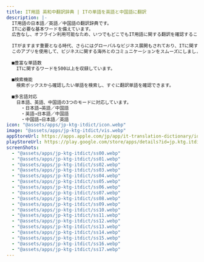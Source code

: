 ```yaml
---
title: IT用語 英和中翻訳辞典 | ITの単語を英語と中国語に翻訳
description: |-
  IT用語の日本語／英語／中国語の翻訳辞典です。
  ITに必要な基本ワードを備えています。
  広告なし、オフライン利用可能なため、いつでもどこでもIT用語に関する翻訳を確認することができます。
  
  ITがますます重要となる時代、さらにはグローバルなビジネス展開もされており、ITに関する用語を利用する機会が必要となります。
  このアプリを使用して、ビジネスに関する海外とのコミュニケーションをスムーズにしましょう。
  
  ■豊富な単語数
  　ITに関するワードを500以上を収録しています。
  
  ■検索機能
  　検索ボックスから確認したい単語を検索し、すぐに翻訳単語を確認できます。
  
  ■多言語対応
  　日本語、英語、中国語の3つのモードに対応しています。
  　　・日本語→英語／中国語
  　　・英語→日本語／中国語
  　　・中国語→日本語／英語
icon: "@assets/apps/jp-ktg-itdict/icon.webp"
image: "@assets/apps/jp-ktg-itdict/vis.webp"
appStoreUrl: https://apps.apple.com/jp/app/it-translation-dictionary/id6450146790
playStoreUrl: https://play.google.com/store/apps/details?id=jp.ktg.itdict
screenShots:
  - "@assets/apps/jp-ktg-itdict/ss00.webp"
  - "@assets/apps/jp-ktg-itdict/ss01.webp"
  - "@assets/apps/jp-ktg-itdict/ss02.webp"
  - "@assets/apps/jp-ktg-itdict/ss03.webp"
  - "@assets/apps/jp-ktg-itdict/ss04.webp"
  - "@assets/apps/jp-ktg-itdict/ss05.webp"
  - "@assets/apps/jp-ktg-itdict/ss06.webp"
  - "@assets/apps/jp-ktg-itdict/ss07.webp"
  - "@assets/apps/jp-ktg-itdict/ss08.webp"
  - "@assets/apps/jp-ktg-itdict/ss09.webp"
  - "@assets/apps/jp-ktg-itdict/ss10.webp"
  - "@assets/apps/jp-ktg-itdict/ss11.webp"
  - "@assets/apps/jp-ktg-itdict/ss12.webp"
  - "@assets/apps/jp-ktg-itdict/ss13.webp"
  - "@assets/apps/jp-ktg-itdict/ss14.webp"
  - "@assets/apps/jp-ktg-itdict/ss15.webp"
  - "@assets/apps/jp-ktg-itdict/ss16.webp"
  - "@assets/apps/jp-ktg-itdict/ss17.webp"
---
```


